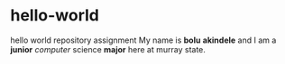 # hello-world
hello world repository assignment
My name is **bolu** **akindele** and I am a **junior** _computer_ science **major** here at murray state.

